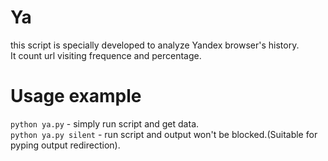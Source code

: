 # Ya
this script is specially developed to analyze Yandex browser's history.<br>
It count url visiting frequence and percentage.<br>

# Usage example
```python ya.py``` - simply run script and get data.<br>
```python ya.py silent``` - run script and output won't be blocked.(Suitable for pyping  output redirection).
